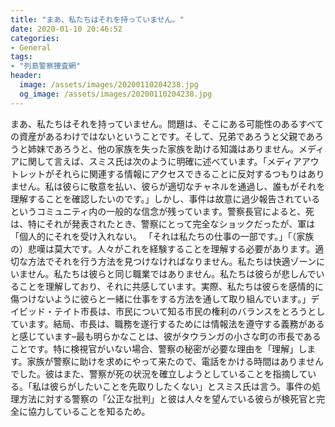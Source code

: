```yaml
---
title: "まあ、私たちはそれを持っていません。"
date: 2020-01-10 20:46:52
categories:
- General
tags:
- "列島警察捜査網"
header:
  image: /assets/images/20200110204238.jpg
  og_image: /assets/images/20200110204238.jpg
---
```


まあ、私たちはそれを持っていません。問題は、そこにある可能性のあるすべての資産があるわけではないということです。そして、兄弟であろうと父親であろうと姉妹であろうと、他の家族を失った家族を助ける知識はありません。メディアに関して言えば、スミス氏は次のように明確に述べています。「メディアアウトレットがそれらに関連する情報にアクセスできることに反対するつもりはありません。私は彼らに敬意を払い、彼らが適切なチャネルを通過し、誰もがそれを理解することを確認したいのです。」しかし、事件は故意に過少報告されているというコミュニティ内の一般的な信念が残っています。警察長官によると、死は、特にそれが発表されたとき、警察にとって完全なショックだったが、軍は「個人的にそれを受け入れない。 「それは私たちの仕事の一部です。」「（家族の）悲嘆は莫大です。人々がこれを経験することを理解する必要があります。適切な方法でそれを行う方法を見つけなければなりません。私たちは快適ゾーンにいません。私たちは彼らと同じ職業ではありません。私たちは彼らが悲しんでいることを理解しており、それに共感しています。実際、私たちは彼らを感情的に傷つけないように彼らと一緒に仕事をする方法を通して取り組んでいます。」デイビッド・テイト市長は、市民について知る市民の権利のバランスをとろうとしています。結局、市長は、職務を遂行するためには情報法を遵守する義務があると感じています–最も明らかなことは、彼がタウランガの小さな町の市長であることです。特に検視官がいない場合、警察の秘密が必要な理由を「理解」します。家族が警察に助けを求めにやって来たので、電話をかける時間はありませんでした。彼はまた、警察が死の状況を確立しようとしていることを指摘している。「私は彼らがしたいことを先取りしたくない」とスミス氏は言う。事件の処理方法に対する警察の「公正な批判」と彼は人々を望んでいる彼らが検死官と完全に協力していることを知るため。
